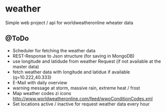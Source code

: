 # weather
Simple web project / api for worldweatheronline wheater data

## @ToDo
- Scheduler for fetching the weather data
- REST-Response to Json structure (for saving in MongoDB)
- use longitude and latidude from weather Request (if not available at the master data)
- fetch weather data with longitude and latidue if available (q=10.222,40.333)
- E-Mail with daily overview
- warning message at storm, massive rain, extreme heat / frost  
- Map weather codes zi icons http://www.worldweatheronline.com/feed/wwoConditionCodes.xml
- Set locations active / inactive for request weather data every hour 